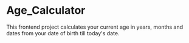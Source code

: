 # Age_Calculator
This frontend project calculates your current age in years, months and dates from your date of birth till today's date.
